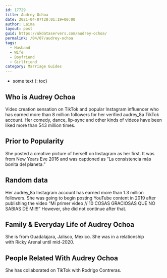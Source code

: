 ```yaml
---
id: 17729
title: Audrey Ochoa
date: 2021-04-07T20:01:19+00:00
author: Laima
layout: post
guid: https://ukdataservers.com/audrey-ochoa/
permalink: /04/07/audrey-ochoa
tags:
  - Husband
  - Wife
  - Boyfriend
  - Girlfriend
category: Marriage Guides
---
```


* some text
{: toc}


## Who is Audrey Ochoa
                  
                  
                  
Video creation sensation on TikTok and popular Instagram influencer who has earned more than 8 million followers for her verified audrey_8a TikTok account. Her comedy, dance, lip-sync and other kinds of videos have been liked more than 543 million times.
                  
              
            
              
            
                
                
                
## Prior to Popularity
                  
                  
                  
She posted a creative picture of herself on Instagram as her first. It was from New Years Eve 2016 and was captioned as &#8220;La consistencia más bonita del planeta.&#8221;
                  
              
            
              
            
                
                
                
## Random data
                  
                  
                  
Her audrey_8a Instagram account has earned more than 1.3 million followers. She was going to begin posting YouTube content in 2019 after publishing the video &#8220;Mi primer video // 10 COSAS GRACIOSAS QUE NO SABIAS DE MI!!!&#8221; However, she did not continue after that.
                  
              
            
              
            
                
                
                
## Family & Everyday Life of Audrey Ochoa
                  
                  
                  
She is from Guadalajara, Jalisco, Mexico. She was in a relationship with Ricky Arenal until mid-2020. 
                  
              
            
              
            
                
                
                
## People Related With Audrey Ochoa
                  
                  
                  
She has collaborated on TikTok with Rodrigo Contreras.
                  
              
            
              
            
                
              
            
              
              
            
            
              
            
          
          
          